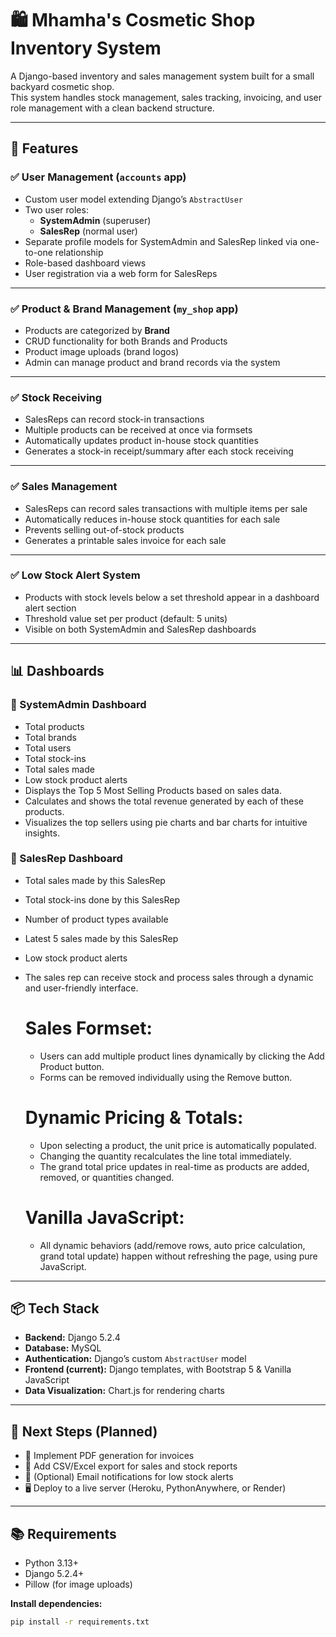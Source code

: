 # 🛍️ Mhamha's Cosmetic Shop Inventory System

A Django-based inventory and sales management system built for a small backyard cosmetic shop.  
This system handles stock management, sales tracking, invoicing, and user role management with a clean backend structure.

---

## 📌 Features

### ✅ User Management (`accounts` app)
- Custom user model extending Django’s `AbstractUser`
- Two user roles:
  - **SystemAdmin** (superuser)
  - **SalesRep** (normal user)
- Separate profile models for SystemAdmin and SalesRep linked via one-to-one relationship
- Role-based dashboard views
- User registration via a web form for SalesReps

---

### ✅ Product & Brand Management (`my_shop` app)
- Products are categorized by **Brand**
- CRUD functionality for both Brands and Products
- Product image uploads (brand logos)
- Admin can manage product and brand records via the system

---

### ✅ Stock Receiving
- SalesReps can record stock-in transactions
- Multiple products can be received at once via formsets
- Automatically updates product in-house stock quantities
- Generates a stock-in receipt/summary after each stock receiving

---

### ✅ Sales Management
- SalesReps can record sales transactions with multiple items per sale
- Automatically reduces in-house stock quantities for each sale
- Prevents selling out-of-stock products
- Generates a printable sales invoice for each sale

---

### ✅ Low Stock Alert System
- Products with stock levels below a set threshold appear in a dashboard alert section
- Threshold value set per product (default: 5 units)
- Visible on both SystemAdmin and SalesRep dashboards

---

## 📊 Dashboards

### 📌 SystemAdmin Dashboard
- Total products
- Total brands
- Total users
- Total stock-ins
- Total sales made
- Low stock product alerts
- Displays the Top 5 Most Selling Products based on sales data.
- Calculates and shows the total revenue generated by each of these products.
- Visualizes the top sellers using pie charts and bar charts for intuitive insights.

### 📌 SalesRep Dashboard
- Total sales made by this SalesRep
- Total stock-ins done by this SalesRep
- Number of product types available
- Latest 5 sales made by this SalesRep
- Low stock product alerts
- The sales rep can receive stock and process sales through a dynamic and user-friendly interface.
  # Sales Formset:
    - Users can add multiple product lines dynamically by clicking the Add Product button.
    - Forms can be removed individually using the Remove button.

  # Dynamic Pricing & Totals:
    - Upon selecting a product, the unit price is automatically populated.
    - Changing the quantity recalculates the line total immediately.
    - The grand total price updates in real-time as products are added, removed, or quantities changed.
  
  # Vanilla JavaScript:
    - All dynamic behaviors (add/remove rows, auto price calculation, grand total update) happen without refreshing the page, using pure JavaScript.

---

## 📦 Tech Stack

- **Backend:** Django 5.2.4
- **Database:** MySQL
- **Authentication:** Django’s custom `AbstractUser` model
- **Frontend (current):** Django templates, with Bootstrap 5 & Vanilla JavaScript
- **Data Visualization:** Chart.js for rendering charts

---

## 📌 Next Steps (Planned)
- 📑 Implement PDF generation for invoices
- 📄 Add CSV/Excel export for sales and stock reports
- 📧 (Optional) Email notifications for low stock alerts
- 🖥️ Deploy to a live server (Heroku, PythonAnywhere, or Render)

---

## 📚 Requirements

- Python 3.13+
- Django 5.2.4+
- Pillow (for image uploads)

**Install dependencies:**
```bash
pip install -r requirements.txt
